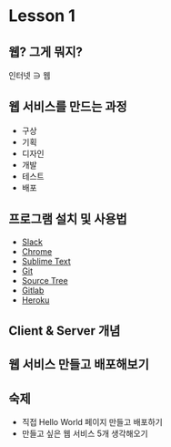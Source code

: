 # Lesson 1

## 웹? 그게 뭐지?

인터넷 ∋ 웹

## 웹 서비스를 만드는 과정
- 구상
- 기획
- 디자인
- 개발
- 테스트
- 배포

## 프로그램 설치 및 사용법
- [Slack](https://slack.com)
- [Chrome](https://www.google.co.kr/chrome/browser/desktop/)
- [Sublime Text](https://www.sublimetext.com)
- [Git](https://git-scm.com)
- [Source Tree](https://www.sourcetreeapp.com)
- [Gitlab](https://about.gitlab.com)
- [Heroku](https://www.heroku.com/)

## Client &amp; Server 개념

## 웹 서비스 만들고 배포해보기

## 숙제
- 직접 Hello World 페이지 만들고 배포하기
- 만들고 싶은 웹 서비스 5개 생각해오기
